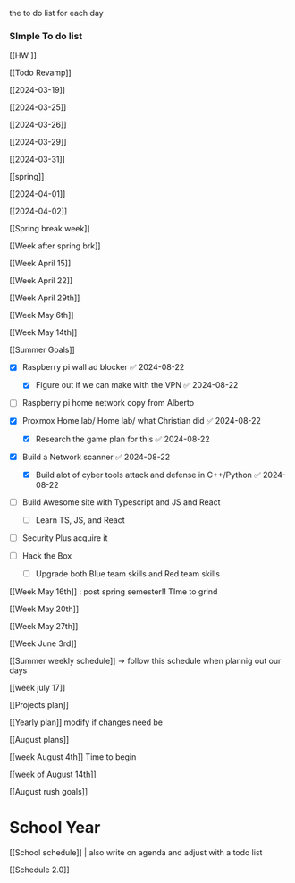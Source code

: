 the to do list for each day 



### SImple To do list

[[HW ]]

[[Todo Revamp]]

[[2024-03-19]]

[[2024-03-25]]

[[2024-03-26]]

[[2024-03-29]]

[[2024-03-31]]

[[spring]]

[[2024-04-01]]


[[2024-04-02]]

[[Spring break week]]



[[Week after spring brk]]



[[Week April 15]] 


[[Week April 22]]

[[Week April 29th]]


[[Week May 6th]]


[[Week May 14th]]



 [[Summer Goals]] 

- [x] Raspberry pi wall ad blocker ✅ 2024-08-22
	- [x] Figure out if we can make with the VPN ✅ 2024-08-22

- [ ] Raspberry pi home network copy from Alberto 

- [x] Proxmox Home lab/ Home lab/ what Christian did ✅ 2024-08-22
	- [x] Research the game plan for this ✅ 2024-08-22

- [x] Build a Network scanner ✅ 2024-08-22
	- [x] Build alot of cyber tools attack and defense in C++/Python ✅ 2024-08-22

- [ ] Build Awesome site with  Typescript and JS and React 
	- [ ] Learn TS, JS,  and React 

- [ ] Security Plus acquire it 

- [ ] Hack the Box 
	- [ ] Upgrade both Blue team skills and Red team skills 

[[Week May 16th]] : post spring semester!! TIme to grind 


[[Week May 20th]]


[[Week May 27th]]


[[Week June 3rd]]

[[Summer weekly schedule]] -> follow this schedule when plannig out our days 


[[week july 17]]

[[Projects plan]]

[[Yearly plan]] modify if changes need be 


[[August plans]]

[[week August 4th]] Time to begin


[[week of August 14th]]

[[August rush goals]]


# School Year 

[[School schedule]] |  also write on agenda and adjust with a todo list  

[[Schedule 2.0]]


